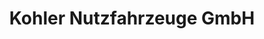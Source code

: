 ---
title: "Kohler Nutzfahrzeuge GmbH"
url: /schongau/kohler-nutzfahrzeuge-gmbh/
shop: Allgemein
---